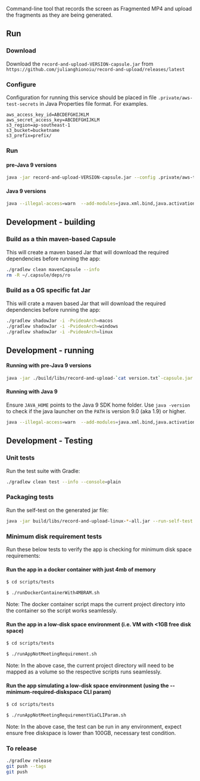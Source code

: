 

Command-line tool that records the screen as Fragmented MP4 and upload the fragments as they are being generated.

## Run

### Download


Download the `record-and-upload-VERSION-capsule.jar` from `https://github.com/julianghionoiu/record-and-upload/releases/latest`

### Configure

Configuration for running this service should be placed in file `.private/aws-test-secrets` in Java Properties file format. For examples.

```properties
aws_access_key_id=ABCDEFGHIJKLM
aws_secret_access_key=ABCDEFGHIJKLM
s3_region=ap-southeast-1
s3_bucket=bucketname
s3_prefix=prefix/
```

### Run

#### pre-Java 9 versions

```bash
java -jar record-and-upload-VERSION-capsule.jar --config .private/aws-test-secrets --store ./build/play
```

#### Java 9 versions

```bash
java --illegal-access=warn  --add-modules=java.xml.bind,java.activation -jar record-and-upload-VERSION-capsule.jar --config .private/aws-test-secrets --store ./build/play
```


## Development - building

### Build as a thin maven-based Capsule

This will create a maven based Jar that will download the required dependencies before running the app:

```bash
./gradlew clean mavenCapsule --info
rm -R ~/.capsule/deps/ro
```

### Build as a OS specific fat Jar

This will crate a maven based Jar that will download the required dependencies before running the app:

```bash
./gradlew shadowJar -i -PvideoArch=macos
./gradlew shadowJar -i -PvideoArch=windows
./gradlew shadowJar -i -PvideoArch=linux
```


## Development - running

#### Running with pre-Java 9 versions

```bash
java -jar ./build/libs/record-and-upload-`cat version.txt`-capsule.jar --config .private/aws-test-secrets --store ./build/play
```

#### Running with Java 9

Ensure `JAVA_HOME` points to the Java 9 SDK home folder. Use `java -version` to check if the java launcher on the `PATH` is version 9.0 (aka 1.9) or higher.

```bash
java --illegal-access=warn  --add-modules=java.xml.bind,java.activation -jar ./build/libs/record-and-upload-`cat version.txt`-capsule.jar --config .private/aws-test-secrets --store ./build/play
```

## Development - Testing

### Unit tests

Run the test suite with Gradle:
```bash
./gradlew clean test --info --console=plain
```

### Packaging tests

Run the self-test on the generated jar file:
```bash
java -jar build/libs/record-and-upload-linux-*-all.jar --run-self-test
```

### Minimum disk requirement tests

Run these below tests to verify the app is checking for minimum disk space requirements:

#### Run the app in a docker container with just 4mb of memory

```bash
$ cd scripts/tests

$ ./runDockerContainerWith4MBRAM.sh
```

Note: The docker container script maps the current project directory into the container so the script works seamlessly.

#### Run the app in a low-disk space environment (i.e. VM with <1GB free disk space) 

```bash
$ cd scripts/tests

$ ./runAppNotMeetingRequirement.sh
```

Note: In the above case, the current project directory will need to be mapped as a volume so the respective scripts runs seamlessly.  

#### Run the app simulating a low-disk space environment (using the --minimum-required-diskspace CLI param) 

```bash
$ cd scripts/tests

$ ./runAppNotMeetingRequirementViaCLIParam.sh
```

Note: In the above case, the test can be run in any environment, expect ensure free diskspace is lower than 100GB, necessary test condition.  

### To release

```bash
./gradlew release
git push --tags
git push
```
